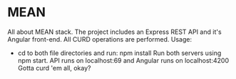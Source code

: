 # MEAN
All about MEAN stack.
The project includes an Express REST API and it's Angular front-end. All CURD operations are performed.
Usage:
- cd to both file directories and run: npm install 
Run both servers using npm start.
API runs on localhost:69 and Angular runs on localhost:4200
Gotta curd 'em all, okay?
